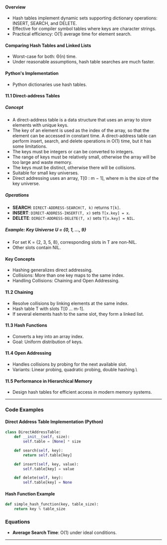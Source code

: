 #### Overview
- Hash tables implement dynamic sets supporting dictionary operations: INSERT, SEARCH, and DELETE.
- Effective for compiler symbol tables where keys are character strings.
- Practical efficiency: O(1) average time for element search.
#### Comparing Hash Tables and Linked Lists
- Worst-case for both: Θ(n) time.
- Under reasonable assumptions, hash table searches are much faster.
#### Python's Implementation
- Python dictionaries use hash tables.
#### 11.1 Direct-address Tables
##### Concept
- A direct-address table is a data structure that uses an array to store elements with unique keys. 
- The key of an element is used as the index of the array, so that the element can be accessed in constant time. A direct-address table can perform insert, search, and delete operations in O(1) time, but it has some limitations.
- The keys must be integers or can be converted to integers.
- The range of keys must be relatively small, otherwise the array will be too large and waste memory.
- The keys must be distinct, otherwise there will be collisions.
- Suitable for small key universes.
- Direct addressing uses an array, T[0 : m − 1], where m is the size of the key universe.
##### Operations
- **SEARCH**: `DIRECT-ADDRESS-SEARCH(T, k)` returns `T[k]`.
- **INSERT**: `DIRECT-ADDRESS-INSERT(T, x)` sets `T[x.key] = x`.
- **DELETE**: `DIRECT-ADDRESS-DELETE(T, x)` sets `T[x.key] = NIL`.
##### Example: Key Universe U = {0, 1, ..., 9}
- For set K = {2, 3, 5, 8}, corresponding slots in T are non-NIL.
- Other slots contain NIL.
#### Key Concepts
- Hashing generalizes direct addressing.
- Collisions: More than one key maps to the same index.
- Handling Collisions: Chaining and Open Addressing.
#### 11.2 Chaining
- Resolve collisions by linking elements at the same index.
- Hash table T with slots T[0 ... m-1].
- If several elements hash to the same slot, they form a linked list.
#### 11.3 Hash Functions
- Converts a key into an array index.
- Goal: Uniform distribution of keys.
#### 11.4 Open Addressing
- Handles collisions by probing for the next available slot.
- Variants: Linear probing, quadratic probing, double hashing.\
#### 11.5 Performance in Hierarchical Memory
- Design hash tables for efficient access in modern memory systems.

---
### Code Examples
#### Direct Address Table Implementation (Python)
```python
class DirectAddressTable:
    def __init__(self, size):
        self.table = [None] * size

    def search(self, key):
        return self.table[key]

    def insert(self, key, value):
        self.table[key] = value

    def delete(self, key):
        self.table[key] = None
```

#### Hash Function Example
```python
def simple_hash_function(key, table_size):
    return key % table_size
```
### Equations
- **Average Search Time**: O(1) under ideal conditions.
---